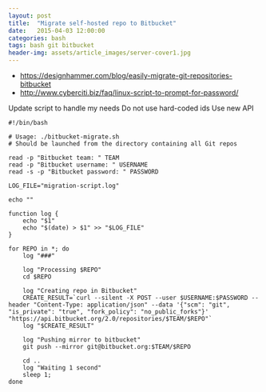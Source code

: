 ```yaml
---
layout: post
title:  "Migrate self-hosted repo to Bitbucket"
date:   2015-04-03 12:00:00
categories: bash
tags: bash git bitbucket
header-img: assets/article_images/server-cover1.jpg
---
```


* https://designhammer.com/blog/easily-migrate-git-repositories-bitbucket
* http://www.cyberciti.biz/faq/linux-script-to-prompt-for-password/

Update script to handle my needs
Do not use hard-coded ids
Use new API


```
#!/bin/bash

# Usage: ./bitbucket-migrate.sh
# Should be launched from the directory containing all Git repos

read -p "Bitbucket team: " TEAM
read -p "Bitbucket username: " USERNAME
read -s -p "Bitbucket password: " PASSWORD

LOG_FILE="migration-script.log"

echo ""

function log {
    echo "$1"
    echo "$(date) > $1" >> "$LOG_FILE"
}

for REPO in *; do
	log "###"

    log "Processing $REPO"
    cd $REPO
    
    log "Creating repo in Bitbucket"
    CREATE_RESULT=`curl --silent -X POST --user $USERNAME:$PASSWORD --header "Content-Type: application/json" --data '{"scm": "git", "is_private": "true", "fork_policy": "no_public_forks"}' "https://api.bitbucket.org/2.0/repositories/$TEAM/$REPO"`
    log "$CREATE_RESULT"
    
    log "Pushing mirror to bitbucket"
    git push --mirror git@bitbucket.org:$TEAM/$REPO
    
    cd ..
    log "Waiting 1 second"
    sleep 1;
done
```